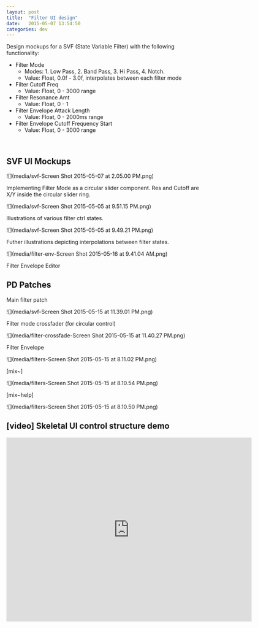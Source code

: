 ```yaml
---
layout: post
title:  "Filter UI design"
date:   2015-05-07 13:54:50
categories: dev
---
```


Design mockups for a SVF (State Variable Filter) with the following functionality:

- Filter Mode 
  - Modes: 1. Low Pass, 2. Band Pass, 3. Hi Pass, 4. Notch.
  - Value: Float, 0.0f - 3.0f, interpolates between each filter mode
- Filter Cutoff Freq
  - Value: Float, 0 - 3000 range
- Filter Resonance Amt
  - Value: Float, 0 - 1
- Filter Envelope Attack Length
  - Value: Float, 0 - 2000ms range
- Filter Envelope Cutoff Frequency Start
  - Value: Float, 0 - 3000 range

<br />

## SVF UI Mockups

![](media/svf-Screen Shot 2015-05-07 at 2.05.00 PM.png)

Implementing Filter Mode as a circular slider component. Res and Cutoff are X/Y inside the circular slider ring.

![](media/svf-Screen Shot 2015-05-05 at 9.51.15 PM.png)

Illustrations of various filter ctrl states.

![](media/svf-Screen Shot 2015-05-05 at 9.49.21 PM.png)

Futher illustrations depicting interpolations between filter states.

![](media/filter-env-Screen Shot 2015-05-16 at 9.41.04 AM.png)

Filter Envelope Editor

## PD Patches

Main filter patch

![](media/svf-Screen Shot 2015-05-15 at 11.39.01 PM.png)

Filter mode crossfader (for circular control)

![](media/filter-crossfade-Screen Shot 2015-05-15 at 11.40.27 PM.png)

Filter Envelope

![](media/filters-Screen Shot 2015-05-15 at 8.11.02 PM.png)

[mix~]

![](media/filters-Screen Shot 2015-05-15 at 8.10.54 PM.png)

[mix~help]

![](media/filters-Screen Shot 2015-05-15 at 8.10.50 PM.png)


## [video] Skeletal UI control structure demo

<iframe width="640" height="480" src="https://www.youtube.com/embed/Y85d89PdBfU" frameborder="0" allowfullscreen></iframe>




